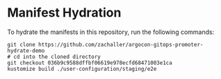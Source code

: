 # Manifest Hydration

To hydrate the manifests in this repository, run the following commands:

```shell
git clone https://github.com/zachaller/argocon-gitops-promoter-hydrate-demo
# cd into the cloned directory
git checkout 036b9c9588dffbf06619e978ecfd68471003e1ca
kustomize build ./user-configuration/staging/e2e
```

